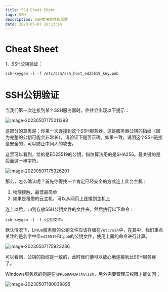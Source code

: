 ```yaml
---
title: SSH Cheat Sheet
tags: SSH
description: SSH常用命令和配置
date: 2023-05-07 18:13:14
---
```



# Cheat Sheet

1、SSH公钥验证：

```
ssh-keygen -l -f /etc/ssh/ssh_host_ed25519_key.pub
```



# SSH公钥验证

当我们第一次连接到某个SSH服务器时，往往会出现以下提示：

![image-20230507175011398](https://wexcdn.com/img/image-20230507175011398.png)

这部分的意思是：你第一次连接到这个SSH服务器，这是服务器公钥的指纹（因为完整的公钥可能会非常长），请验证下是否正确。如果一致，说明这个SSH链接是安全的，可以防止中间人的攻击。

这里可以看到，给的是ED25519的公钥，指纹算法用的是SHA256。最关键的是后面这一串字符。

![image-20230507175326201](https://wexcdn.com/img/image-20230507175326201.png)

那么，怎么确认呢？首先你得找一个肯定已经安全的方式连上此台主机：

1. 物理接触，最佳最简单
2. 如果是租借的云主机，可以从网页上连接到主机上

连上以后，`cd`到存放SSH公钥文件的文件夹，然后执行以下命令：

```shell
ssh-keygen -l -f <公钥文件>
```

默认情况下，Linux服务器的公钥文件应该存储在`/etc/ssh`中，在其中，我们重点关注的是名字中带`ed25519`和`.pub`的公钥文件，使用上面的命令进行计算。

![image-20230507175923236](https://wexcdn.com/img/image-20230507175923236.png)

可以看到，公钥的指纹是一致的，此时我们便可以放心地连接到此SSH服务器了。

Windows服务器的则是在`%PROGRAMDATA%\ssh`，另外需要管理员权限才能访问：

![image-20230507180039895](https://wexcdn.com/img/image-20230507180039895.png)
